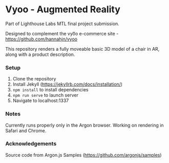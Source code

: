 # Vyoo - Augmented Reality 

Part of Lighthouse Labs MTL final project submission.

Designed to complement the vyo͞o e-commerce site - https://github.com/hannahjn/vyoo

This repository renders a fully moveable basic 3D model of a chair in AR, along with a product description.

### Setup

1. Clone the repository
2. Install Jekyll (https://jekyllrb.com/docs/installation/)
3. `npm install` to install dependencies
4. `npm run serve` to launch server
5. Navigate to localhost:1337

### Notes

Currently runs properly only in the Argon browser. Working on rendering in Safari and Chrome.

### Acknowledgements 

Source code from Argon.js Samples (https://github.com/argonjs/samples)
